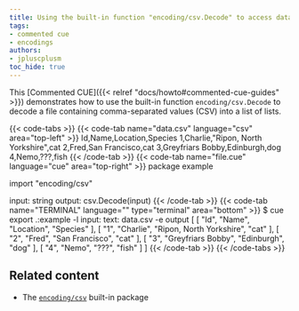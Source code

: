 ```yaml
---
title: Using the built-in function "encoding/csv.Decode" to access data stored in a CSV file
tags:
- commented cue
- encodings
authors:
- jpluscplusm
toc_hide: true
---
```


This [Commented CUE]({{< relref "docs/howto#commented-cue-guides" >}})
demonstrates how to use the built-in function `encoding/csv.Decode` to decode a
file containing comma-separated values (CSV) into a list of lists.

{{< code-tabs >}}
{{< code-tab name="data.csv" language="csv"  area="top-left" >}}
Id,Name,Location,Species
1,Charlie,"Ripon, North Yorkshire",cat
2,Fred,San Francisco,cat
3,Greyfriars Bobby,Edinburgh,dog
4,Nemo,???,fish
{{< /code-tab >}}
{{< code-tab name="file.cue" language="cue"  area="top-right" >}}
package example

import "encoding/csv"

input:  string
output: csv.Decode(input)
{{< /code-tab >}}
{{< code-tab name="TERMINAL" language="" type="terminal" area="bottom" >}}
$ cue export .:example -l input: text: data.csv -e output
[
    [
        "Id",
        "Name",
        "Location",
        "Species"
    ],
    [
        "1",
        "Charlie",
        "Ripon, North Yorkshire",
        "cat"
    ],
    [
        "2",
        "Fred",
        "San Francisco",
        "cat"
    ],
    [
        "3",
        "Greyfriars Bobby",
        "Edinburgh",
        "dog"
    ],
    [
        "4",
        "Nemo",
        "???",
        "fish"
    ]
]
{{< /code-tab >}}
{{< /code-tabs >}}

## Related content

- The [`encoding/csv`](https://pkg.go.dev/cuelang.org/go/pkg/encoding/csv) built-in package
